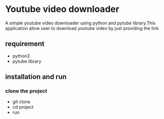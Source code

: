 # Youtube video downloader
A simple youtube video downloader using python and pytube library.This application allow user to download youtube video by just providing the link

## requirement
* python3
* pytube library

## installation and run
### clone the project 
  * git clone <link>
  * cd project
  * run
  
